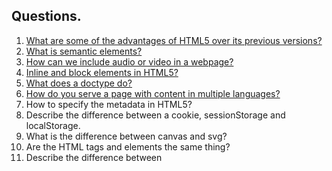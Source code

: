 ## Questions.

1. [What are some of the advantages of HTML5 over its previous versions?](/src/answers/html5-vs-html.md)
2. [What is semantic elements?](/src/answers/semantic-elements.md)
3. [How can we include audio or video in a webpage?](/src/answers/audio-and-video.md)
4. [Inline and block elements in HTML5?](/src/answers/inline-and-block-elements.md)
5. [What does a doctype do?](/src/answers/doctype.md)
6. [How do you serve a page with content in multiple languages?](/src/answers/multiple-languages.md)
7. How to specify the metadata in HTML5?
8. Describe the difference between a cookie, sessionStorage and localStorage.
9. What is the difference between canvas and svg?
10. Are the HTML tags and elements the same thing?
11. Describe the difference between <script>, <script async> and <script defer>.
12. What is progressive rendering?
13. Why you would use a srcset attribute in an image tag? Explain the process the browser uses when evaluating the content of this attribute.
14. Describe HTML Form validation.
15. Describe DOM.
16. What is WebSocket?
17. What is SSE(server-sent-events)?
18. What is Webworkers?
19. What are data- attributes good for?
20. Describe get/post in form submission.
21. What are tags and attributes in HTML?
22. What are void elements in HTML?
23. What is the advantage of collapsing white space?
24. What are HTML Entities?
25. What are different types of lists in HTML?
26. What is the difference between the ‘id’ attribute and the ‘class’ attribute of HTML elements?
27. Describe HTML layout structure.
28. How to optimize website assets loading?
29. What are the various formatting tags in HTML?
30. Please explain how to indicate the character set being used by a document in HTML?
31. Can we display a web page inside a web page or Is nesting of webpages possible?
32. What is Cell Padding and Cell Spacing?
33. How can we club two or more rows or columns into a single row or column in an HTML table?
34. In how many ways can we position an HTML element? Or what are the permissible values of the position attribute?
35. In how many ways you can display HTML elements?
36. What is the difference between “display: none” and “visibility: hidden”?
37. How to specify the link in HTML and explain the target attribute?
38. In how many ways can we specify the CSS styles for the HTML element?
39. Difference between link tag and anchor tag ?
40. How to include javascript code in HTML?
41. When to use scripts in the head and when to use scripts in the body?
42. What are forms and how to create forms in HTML?
43. How to handle events in HTML?